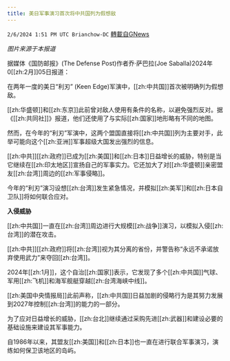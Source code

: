 ```yaml
---
title: 美日军事演习首次将中共国列为假想敌
---
```

`2/6/2024 1:51 PM UTC Brianchow-DC` [轉載自GNews](https://gnews.org/articles/2286284)

*图片来源于本报道*

据媒体《国防邮报》(The Defense Post)作者乔·萨巴拉(Joe Saballa)2024年0[[zh:2月]]05日报道：

在两年一度的美日“利刃” (Keen Edge)军演中，[[zh:中共国]]首次被明确列为假想敌。

[[zh:华盛顿]]和[[zh:东京]]此前曾对敌人使用有条件的名称，以避免强烈反对。据《[[zh:共同社]]》报道，他们还使用了与实际[[zh:国家]]地形略有不同的地图。

然而，在今年的“利刃”军演中，这两个盟国直接将[[zh:中共国]]列为主要对手，此举可能向这个[[zh:亚洲]]军事超级大国发出强烈的信息。

[[zh:中共]][[zh:政府]]已成为[[zh:美国]]和[[zh:日本]]日益增长的威胁，特别是当它继续在[[zh:印太地区]]宣扬自己的军事实力。它还加大了对[[zh:华盛顿]]亲密盟友[[zh:台湾]]周边的[[zh:军事侵略]]。

今年的“利刃”演习设想[[zh:台湾]]发生紧急情况，并模拟[[zh:美军]]和[[zh:日本自卫队]]将如何联合应对。

**入侵威胁**

[[zh:中共国]]一直在[[zh:台湾]]周边进行大规模[[zh:战争]]演习，以模拟入侵[[zh:台湾]]的潜在攻击。

[[zh:中共]][[zh:政府]]将[[zh:台湾]]视为其分离的省份，并警告称“永远不承诺放弃使用武力”来夺回[[zh:台湾]]。

2024年[[zh:1月]]，这个自治[[zh:国家]]表示，它发现了多个[[zh:中共国]]气球、军用[[zh:飞机]]和海军舰艇穿越[[zh:台湾海峡中线]]。

[[zh:美国中央情报局]]此前声称，[[zh:中共国]]日益加剧的侵略行为是其努力发展到2027年控制[[zh:台湾]]的能力的一部分。

为了应对日益增长的威胁，[[zh:台北]]继续通过采购先进[[zh:武器]]和建设必要的基础设施来建设其军事能力。

自1986年以来，其盟友[[zh:美国]]和[[zh:日本]]也一直在进行联合军事演习，演练如何保卫该地区的岛屿。
